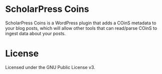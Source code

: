 # ScholarPress Coins

ScholarPress Coins is a WordPress plugin that adds a COinS metadata to your blog posts, which will allow other tools that can read/parse COinS to ingest data about your posts. 

# License

Licensed under the GNU Public License v3.

